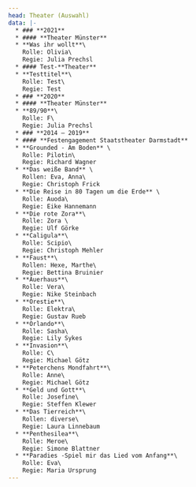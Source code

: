 ```yaml
---
head: Theater (Auswahl)
data: |-
  * ### **2021**
  * #### **Theater Münster**
  * **Was ihr wollt**\
    Rolle: Olivia\
    Regie: Julia Prechsl
  * #### Test-**Theater**
  * **Testtitel**\
    Rolle: Test\
    Regie: Test
  * ### **2020**
  * #### **Theater Münster**
  * **89/90**\
    Rolle: F\
    Regie: Julia Prechsl
  * ### **2014 – 2019**
  * #### **Festengagement Staatstheater Darmstadt**
  * **Grounded - Am Boden** \
    Rolle: Pilotin\
    Regie: Richard Wagner
  * **Das weiße Band** \
    Rollen: Eva, Anna\
    Regie: Christoph Frick
  * **Die Reise in 80 Tagen um die Erde** \
    Rolle: Auoda\
    Regie: Eike Hannemann
  * **Die rote Zora**\
    Rolle: Zora \
    Regie: Ulf Görke
  * **Caligula**\
    Rolle: Scipio\
    Regie: Christoph Mehler
  * **Faust**\
    Rollen: Hexe, Marthe\
    Regie: Bettina Bruinier
  * **Auerhaus**\
    Rolle: Vera\
    Regie: Nike Steinbach
  * **Orestie**\
    Rolle: Elektra\
    Regie: Gustav Rueb
  * **Orlando**\
    Rolle: Sasha\
    Regie: Lily Sykes
  * **Invasion**\
    Rolle: C\
    Regie: Michael Götz
  * **Peterchens Mondfahrt**\
    Rolle: Anne\
    Regie: Michael Götz
  * **Geld und Gott**\
    Rolle: Josefine\
    Regie: Steffen Klewer
  * **Das Tierreich**\
    Rollen: diverse\
    Regie: Laura Linnebaum
  * **Penthesilea**\
    Rolle: Meroe\
    Regie: Simone Blattner
  * **Paradies -Spiel mir das Lied vom Anfang**\
    Rolle: Eva\
    Regie: Maria Ursprung
---
```

